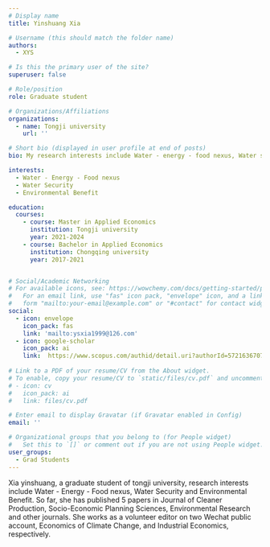 ```yaml
---
# Display name
title: Yinshuang Xia

# Username (this should match the folder name)
authors:
  - XYS

# Is this the primary user of the site?
superuser: false

# Role/position
role: Graduate student 

# Organizations/Affiliations
organizations:
  - name: Tongji university
    url: ''

# Short bio (displayed in user profile at end of posts)
bio: My research interests include Water - energy - food nexus, Water security and Environmental benefit.

interests:
  - Water - Energy - Food nexus
  - Water Security
  - Environmental Benefit

education:
  courses:
    - course: Master in Applied Economics
      institution: Tongji university
      year: 2021-2024
    - course: Bachelor in Applied Economics
      institution: Chongqing university
      year: 2017-2021


# Social/Academic Networking
# For available icons, see: https://wowchemy.com/docs/getting-started/page-builder/#icons
#   For an email link, use "fas" icon pack, "envelope" icon, and a link in the
#   form "mailto:your-email@example.com" or "#contact" for contact widget.
social:
  - icon: envelope
    icon_pack: fas
    link: 'mailto:ysxia1999@126.com'
  - icon: google-scholar
    icon_pack: ai
    link:  https://www.scopus.com/authid/detail.uri?authorId=57216367070
    
# Link to a PDF of your resume/CV from the About widget.
# To enable, copy your resume/CV to `static/files/cv.pdf` and uncomment the lines below.
# - icon: cv
#   icon_pack: ai
#   link: files/cv.pdf

# Enter email to display Gravatar (if Gravatar enabled in Config)
email: ''

# Organizational groups that you belong to (for People widget)
#   Set this to `[]` or comment out if you are not using People widget.
user_groups:
  - Grad Students
---
```


Xia yinshuang, a graduate student of tongji university, research interests include Water - Energy - Food nexus, Water Security and Environmental Benefit. So far, she has published 5 papers in Journal of Cleaner Production, Socio-Economic Planning Sciences, Environmental Research and other journals. 
She works as a volunteer editor on two Wechat public account, Economics of Climate Change, and Industrial Economics, respectively. 